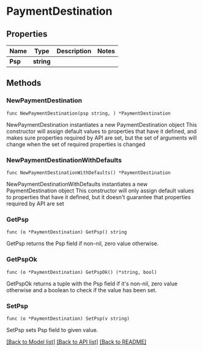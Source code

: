 # PaymentDestination

## Properties

Name | Type | Description | Notes
------------ | ------------- | ------------- | -------------
**Psp** | **string** |  | 

## Methods

### NewPaymentDestination

`func NewPaymentDestination(psp string, ) *PaymentDestination`

NewPaymentDestination instantiates a new PaymentDestination object
This constructor will assign default values to properties that have it defined,
and makes sure properties required by API are set, but the set of arguments
will change when the set of required properties is changed

### NewPaymentDestinationWithDefaults

`func NewPaymentDestinationWithDefaults() *PaymentDestination`

NewPaymentDestinationWithDefaults instantiates a new PaymentDestination object
This constructor will only assign default values to properties that have it defined,
but it doesn't guarantee that properties required by API are set

### GetPsp

`func (o *PaymentDestination) GetPsp() string`

GetPsp returns the Psp field if non-nil, zero value otherwise.

### GetPspOk

`func (o *PaymentDestination) GetPspOk() (*string, bool)`

GetPspOk returns a tuple with the Psp field if it's non-nil, zero value otherwise
and a boolean to check if the value has been set.

### SetPsp

`func (o *PaymentDestination) SetPsp(v string)`

SetPsp sets Psp field to given value.



[[Back to Model list]](../README.md#documentation-for-models) [[Back to API list]](../README.md#documentation-for-api-endpoints) [[Back to README]](../README.md)


